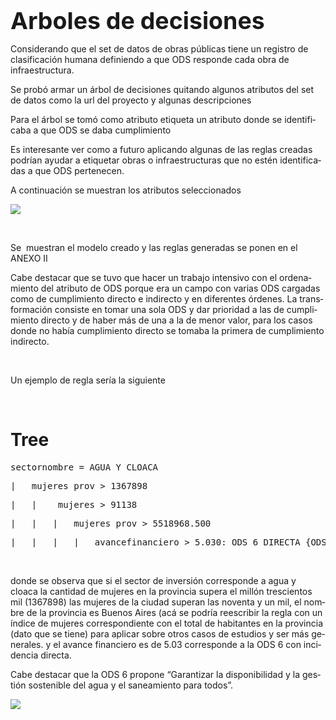 <p dir="ltr" style="text-align: left;"></p>
<div>
    <h1><a name="_925iy67cld4v"></a></h1>
</div>
<p><b style="font-size: 2.34375rem;"><span lang="es">Arboles de decisiones</span></b><br></p>
<p><span lang="es">Considerando que el set de datos de obras públicas tiene un registro de clasificación
        humana definiendo a que ODS responde cada obra de infraestructura.</span></p>
<p><span lang="es">Se probó armar un árbol de decisiones quitando algunos atributos del set
        de datos como la url del proyecto y algunas descripciones</span></p>
<p><span lang="es">Para el árbol se tomó como atributo etiqueta un atributo donde se
        identificaba a que ODS se daba cumplimiento</span></p>
<p><span lang="es">Es interesante ver como a futuro aplicando algunas de las reglas creadas
        podrían ayudar a etiquetar obras o infraestructuras que no estén identificadas
        a que ODS pertenecen.</span></p>
<p><span lang="es">A continuación se muestran los atributos seleccionados</span></p>
<p><span lang="es"><img src="/scripts/decision-tree_ods-classification/imagenes/p1.png"<br></span></p>
<p><span lang="es">&nbsp;</span></p>
<p><span lang="es">Se &nbsp;muestran el modelo creado y
        las reglas generadas se ponen en el ANEXO II</span></p>
<p><span lang="es">Cabe destacar que se tuvo que hacer un trabajo intensivo con el
        ordenamiento del atributo de ODS porque era un campo con varias ODS cargadas
        como de cumplimiento directo e indirecto y en diferentes órdenes. La
        transformación consiste en tomar una sola ODS y dar prioridad a las de
        cumplimiento directo y de haber más de una a la de menor valor, para los casos
        donde no había cumplimiento directo se tomaba la primera de cumplimiento
        indirecto.</span></p>
<p><span lang="es">&nbsp;</span></p>
<p><span lang="es">Un ejemplo de regla sería la siguiente </span></p>
<p><span lang="es">&nbsp;</span></p>
<h1><span lang="es">Tree </span></h1>
<pre>sectornombre = AGUA Y CLOACA</pre>
<pre>|&nbsp;&nbsp; mujeres prov &gt; 1367898</pre>
<pre>|&nbsp;&nbsp; |&nbsp;&nbsp;&nbsp; mujeres &gt; 91138</pre>
<pre>|&nbsp;&nbsp; |&nbsp;&nbsp; |&nbsp;&nbsp; mujeres prov &gt; 5518968.500</pre>
<pre>|&nbsp;&nbsp; |&nbsp;&nbsp; |&nbsp;&nbsp; |&nbsp;&nbsp; avancefinanciero &gt; 5.030: ODS 6 DIRECTA {ODS 6 DIRECTA=1324, ODS 9 DIRECTA=0, ODS 13 INDIRECTA=16, ODS 11 INDIRECTA=0, ODS 3 INDIRECTA=0, ODS 5 INDIRECTA=0, ODS 4 INDIRECTA=0, -=0}</pre>
<p>&nbsp;</p>
<p><span lang="es">donde se observa que si el sector de inversión corresponde a agua y
        cloaca la cantidad de mujeres en la provincia supera el millón trescientos mil
        (1367898) las mujeres de la ciudad superan las noventa y un mil, el nombre de
        la provincia es Buenos Aires (acá se podría reescribir la regla con un índice
        de mujeres correspondiente con el total de habitantes en la provincia (dato que
        se tiene) para aplicar sobre otros casos de estudios y ser más generales. y el
        avance financiero es de 5.03 corresponde a la ODS 6 con incidencia directa. </span></p>
<p><span lang="es">Cabe destacar que la ODS 6 propone “Garantizar la disponibilidad y la
        gestión sostenible del agua y el saneamiento para todos”.</span></p>
<p><span lang="es"><img src="/scripts/decision-tree_ods-classification/imagenes/p2.png"<br></span></p>

<p><span lang="es">&nbsp;</span></p>
<p><span lang="es">&nbsp;</span></p>
<p><span lang="es">&nbsp;</span></p>
<p><span lang="es">&nbsp;</span></p>
<p><b><span lang="es">&nbsp;</span></b></p><br>
<p></p>
